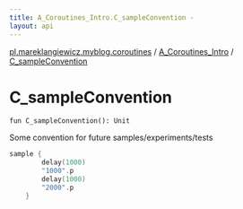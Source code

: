 ```yaml
---
title: A_Coroutines_Intro.C_sampleConvention - 
layout: api
---
```


<div class='api-docs-breadcrumbs'><a href="../index.html">pl.mareklangiewicz.myblog.coroutines</a> / <a href="index.html">A_Coroutines_Intro</a> / <a href=".">C_sampleConvention</a></div>

# C_sampleConvention

<div class="signature"><code><span class="keyword">fun </span><span class="identifier">C_sampleConvention</span><span class="symbol">(</span><span class="symbol">)</span><span class="symbol">: </span><span class="identifier">Unit</span></code></div>

Some convention for future samples/experiments/tests

``` kotlin
sample {
        delay(1000)
        "1000".p
        delay(1000)
        "2000".p
    }
```


